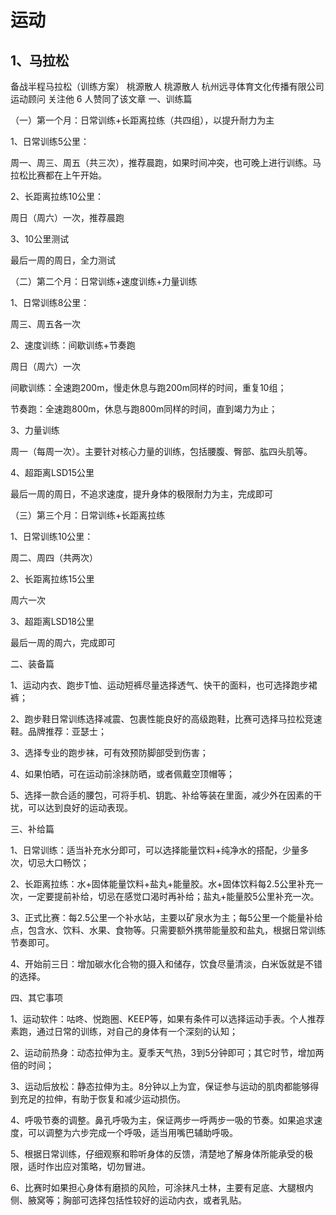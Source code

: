# 运动

## 1、马拉松
备战半程马拉松（训练方案）
桃源散人
桃源散人
​
杭州远寻体育文化传播有限公司 运动顾问
​关注他
6 人赞同了该文章
一、训练篇

（一）第一个月：日常训练+长距离拉练（共四组），以提升耐力为主

1、日常训练5公里：

周一、周三、周五（共三次），推荐晨跑，如果时间冲突，也可晚上进行训练。马拉松比赛都在上午开始。

2、长距离拉练10公里：

周日（周六）一次，推荐晨跑

3、10公里测试

最后一周的周日，全力测试

（二）第二个月：日常训练+速度训练+力量训练

1、日常训练8公里：

周三、周五各一次

2、速度训练：间歇训练+节奏跑

周日（周六）一次

间歇训练：全速跑200m，慢走休息与跑200m同样的时间，重复10组；

节奏跑：全速跑800m，休息与跑800m同样的时间，直到竭力为止；

3、力量训练

周一（每周一次）。主要针对核心力量的训练，包括腰腹、臀部、肱四头肌等。

4、超距离LSD15公里

最后一周的周日，不追求速度，提升身体的极限耐力为主，完成即可

（三）第三个月：日常训练+长距离拉练

1、日常训练10公里：

周二、周四（共两次）

2、长距离拉练15公里

周六一次

3、超距离LSD18公里

最后一周的周六，完成即可

二、装备篇

1、运动内衣、跑步T恤、运动短裤尽量选择透气、快干的面料，也可选择跑步裙裤；

2、跑步鞋日常训练选择减震、包裹性能良好的高级跑鞋，比赛可选择马拉松竞速鞋。品牌推荐：亚瑟士；

3、选择专业的跑步袜，可有效预防脚部受到伤害；

4、如果怕晒，可在运动前涂抹防晒，或者佩戴空顶帽等；

5、选择一款合适的腰包，可将手机、钥匙、补给等装在里面，减少外在因素的干扰，可以达到良好的运动表现。

三、补给篇

1、日常训练：适当补充水分即可，可以选择能量饮料+纯净水的搭配，少量多次，切忌大口畅饮；

2、长距离拉练：水+固体能量饮料+盐丸+能量胶。水+固体饮料每2.5公里补充一次，一定要提前补给，切忌在感觉口渴时再补给；盐丸+能量胶5公里补充一次。

3、正式比赛：每2.5公里一个补水站，主要以矿泉水为主；每5公里一个能量补给点，包含水、饮料、水果、食物等。只需要额外携带能量胶和盐丸，根据日常训练节奏即可。

4、开始前三日：增加碳水化合物的摄入和储存，饮食尽量清淡，白米饭就是不错的选择。

四、其它事项

1、运动软件：咕咚、悦跑圈、KEEP等，如果有条件可以选择运动手表。个人推荐素跑，通过日常的训练，对自己的身体有一个深刻的认知；

2、运动前热身：动态拉伸为主。夏季天气热，3到5分钟即可；其它时节，增加两倍的时间；

3、运动后放松：静态拉伸为主。8分钟以上为宜，保证参与运动的肌肉都能够得到充足的拉伸，有助于恢复和减少运动损伤。

4、呼吸节奏的调整。鼻孔呼吸为主，保证两步一呼两步一吸的节奏。如果追求速度，可以调整为六步完成一个呼吸，适当用嘴巴辅助呼吸。

5、根据日常训练，仔细观察和聆听身体的反馈，清楚地了解身体所能承受的极限，适时作出应对策略，切勿冒进。

6、比赛时如果担心身体有磨损的风险，可涂抹凡士林，主要有足底、大腿根内侧、腋窝等；胸部可选择包括性较好的运动内衣，或者乳贴。